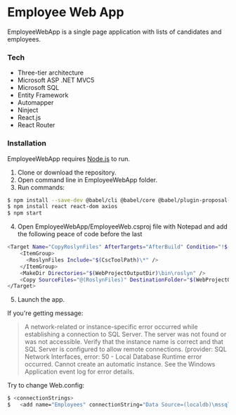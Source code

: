 # Employee Web App

EmployeeWebApp is a single page application with lists of candidates and employees.

### Tech

* Three-tier architecture
* Microsoft ASP .NET MVC5
* Microsoft SQL
* Entity Framework
* Automapper
* Ninject
* React.js
* React Router


### Installation

EmployeeWebApp requires [Node.js](https://nodejs.org/) to run.

1. Clone or download the repository.
2. Open command line in EmployeeWebApp folder.
3. Run commands:

```sh
$ npm install --save-dev @babel/cli @babel/core @babel/plugin-proposal-class-properties @babel/preset-env @babel/preset-react babel-loader webpack webpack-cli webpack-notifier
$ npm install react react-dom axios
$ npm start
```
4. Open EmployeeWebApp/EmployeeWeb.csproj file with Notepad and add the following peace of code before the last <Import Project=...>

```sh
<Target Name="CopyRoslynFiles" AfterTargets="AfterBuild" Condition="!$(Disable_CopyWebApplication) And '$(OutDir)' != '$(OutputPath)'">
    <ItemGroup>
      <RoslynFiles Include="$(CscToolPath)\*" />
    </ItemGroup>
    <MakeDir Directories="$(WebProjectOutputDir)\bin\roslyn" />
    <Copy SourceFiles="@(RoslynFiles)" DestinationFolder="$(WebProjectOutputDir)\bin\roslyn" SkipUnchangedFiles="true" Retries="$(CopyRetryCount)" RetryDelayMilliseconds="$(CopyRetryDelayMilliseconds)" />
</Target>
```
5. Launch the app.

If you're getting message: 
>A network-related or instance-specific error occurred while establishing a connection to SQL Server. The server was not found or was not accessible. Verify that the instance name is correct and that SQL Server is configured to allow remote connections. (provider: SQL Network Interfaces, error: 50 - Local Database Runtime error occurred. Cannot create an automatic instance. See the Windows Application event log for error details.

Try to change Web.config: 

```sh
$ <connectionStrings>
$   <add name="Employees" connectionString="Data Source=(localdb)\mssqllocaldb; ...
```

